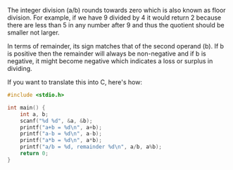 The integer division (a/b) rounds towards zero which is also known as floor division. For example, if we have 9 divided by 4 it would return 2 because there are less than 5 in any number after 9 and thus the quotient should be smaller not larger.

In terms of remainder, its sign matches that of the second operand (b). If b is positive then the remainder will always be non-negative and if b is negative, it might become negative which indicates a loss or surplus in dividing. 

If you want to translate this into C, here's how:
```c
#include <stdio.h>

int main() {
    int a, b;
    scanf("%d %d", &a, &b);
    printf("a+b = %d\n", a+b);
    printf("a-b = %d\n", a-b);
    printf("a*b = %d\n", a*b);
    printf("a/b = %d, remainder %d\n", a/b, a%b);
    return 0;
}
```

